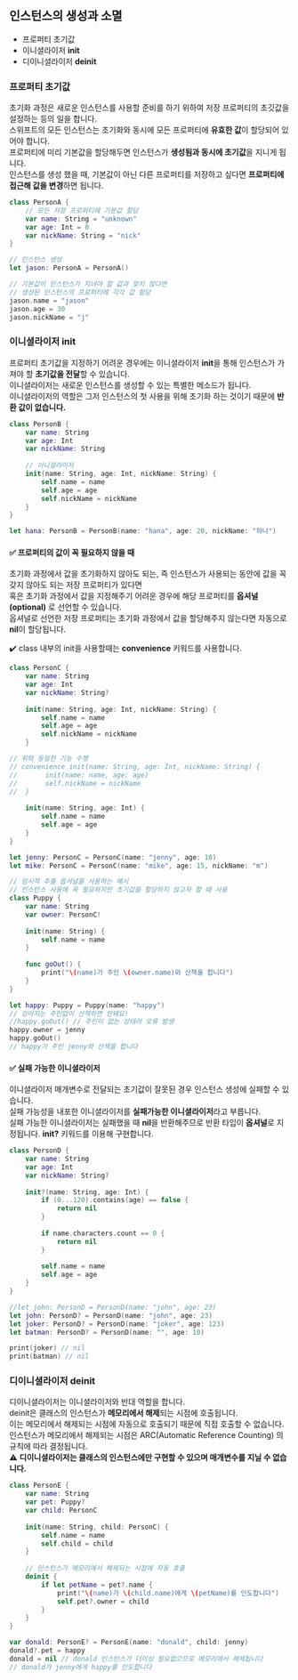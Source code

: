 ## 인스턴스의 생성과 소멸
* 프로퍼티 초기값
* 이니셜라이저 **init**
* 디이니셜라이저 **deinit**

### 프로퍼티 초기값
초기화 과정은 새로운 인스턴스를 사용할 준비를 하기 위하여 저장 프로퍼티의 초깃값을 설정하는 등의 일을 합니다.  
스위프트의 모든 인스턴스는 초기화와 동시에 모든 프로퍼티에 **유효한 값**이 할당되어 있어야 합니다.   
프로퍼티에 미리 기본값을 할당해두면 인스턴스가 **생성됨과 동시에 초기값**을 지니게 됩니다.  
인스턴스를 생성 했을 때, 기본값이 아닌 다른 프로퍼티를 저장하고 싶다면 **프로퍼티에 접근해 값을 변경**하면 됩니다.

~~~Swift
class PersonA {
    // 모든 저장 프로퍼티에 기본값 할당
    var name: String = "unknown"
    var age: Int = 0
    var nickName: String = "nick"
}

// 인스턴스 생성
let jason: PersonA = PersonA()

// 기본값이 인스턴스가 지녀야 할 값과 맞지 않다면
// 생성된 인스턴스의 프로퍼티에 각각 값 할당
jason.name = "jason"
jason.age = 30
jason.nickName = "j"
~~~

### 이니셜라이저 init
프로퍼티 초기값을 지정하기 어려운 경우에는 이니셜라이저 **init**을 통해 인스턴스가 가져야 할 **초기값을 전달**할 수 있습니다.  
이니셜라이저는 새로운 인스턴스를 생성할 수 있는 특별한 메소드가 됩니다.  
이니셜라이저의 역할은 그저 인스턴스의 첫 사용을 위해 초기화 하는 것이기 때문에 **반환 값이 없습니다.**   

~~~Swift
class PersonB {
    var name: String
    var age: Int
    var nickName: String
    
    // 이니셜라이저
    init(name: String, age: Int, nickName: String) {
        self.name = name
        self.age = age
        self.nickName = nickName
    }
}

let hana: PersonB = PersonB(name: "hana", age: 20, nickName: "하나")
~~~

#### ✅ 프로퍼티의 값이 꼭 필요하지 않을 때
초기화 과정에서 값을 초기화하지 않아도 되는, 즉 인스턴스가 사용되는 동안에 값을 꼭 갖지 않아도 되는 저장 프로퍼티가 있다면  
혹은 초기화 과정에서 값을 지정해주기 어려운 경우에 해당 프로퍼티를 **옵셔널(optional)** 로 선언할 수 있습니다.   
옵셔널로 선언한 저장 프로퍼티는 초기화 과정에서 값을 할당해주지 않는다면 자동으로 **nil**이 할당됩니다.  

✔️ class 내부의 init을 사용할때는 **convenience** 키워드를 사용합니다.

~~~Swift
class PersonC {
    var name: String
    var age: Int
    var nickName: String?
    
    init(name: String, age: Int, nickName: String) {
        self.name = name
        self.age = age
        self.nickName = nickName
    }

// 위와 동일한 기능 수행
// convenience init(name: String, age: Int, nickName: String) {
//       init(name: name, age: age)
//       self.nickName = nickName
//  }
    
    init(name: String, age: Int) {
        self.name = name
        self.age = age
    }
}

let jenny: PersonC = PersonC(name: "jenny", age: 10)
let mike: PersonC = PersonC(name: "mike", age: 15, nickName: "m")
~~~

~~~Swift
// 암시적 추출 옵셔널을 사용하는 예시
// 인스턴스 사용에 꼭 필요하지만 초기값을 할당하지 않고자 할 때 사용
class Puppy {
    var name: String
    var owner: PersonC!
    
    init(name: String) {
        self.name = name
    }
    
    func goOut() {
        print("\(name)가 주인 \(owner.name)와 산책을 합니다")
    }
}

let happy: Puppy = Puppy(name: "happy")
// 강아지는 주인없이 산책하면 안돼요!
//happy.goOut() // 주인이 없는 상태라 오류 발생
happy.owner = jenny
happy.goOut()
// happy가 주인 jenny와 산책을 합니다
~~~

#### ✅ 실패 가능한 이니셜라이저
이니셜라이저 매개변수로 전달되는 초기값이 잘못된 경우 인스턴스 생성에 실패할 수 있습니다.  
실패 가능성을 내포한 이니셜라이저를 **실패가능한 이니셜라이저**라고 부릅니다.  
실패 가능한 이니셜라이저는 실패했을 때 **nil**을 반환해주므로 반환 타입이 **옵셔널**로 지정됩니다.
**init?** 키워드를 이용해 구현합니다. 

~~~Swift
class PersonD {
    var name: String
    var age: Int
    var nickName: String?
    
    init?(name: String, age: Int) {
        if (0...120).contains(age) == false {
            return nil
        }
        
        if name.characters.count == 0 {
            return nil
        }
        
        self.name = name
        self.age = age
    }
}

//let john: PersonD = PersonD(name: "john", age: 23)
let john: PersonD? = PersonD(name: "john", age: 23)
let joker: PersonD? = PersonD(name: "joker", age: 123)
let batman: PersonD? = PersonD(name: "", age: 10)

print(joker) // nil
print(batman) // nil
~~~

### 디이니셜라이저 deinit
디이니셜라이저는 이니셜라이저와 반대 역할을 합니다.  
deinit은 클래스의 인스턴스가 **메모리에서 해제**되는 시점에 호출됩니다.  
이는 메모리에서 해제되는 시점에 자동으로 호출되기 때문에 직접 호출할 수 없습니다.  
인스턴스가 메모리에서 해제되는 시점은 ARC(Automatic Reference Counting) 의 규칙에 따라 결정됩니다.  
⚠️ **디이니셜라이저는 클래스의 인스턴스에만 구현할 수 있으며 매개변수를 지닐 수 없습니다.**

~~~Swift
class PersonE {
    var name: String
    var pet: Puppy?
    var child: PersonC
    
    init(name: String, child: PersonC) {
        self.name = name
        self.child = child
    }
    
    // 인스턴스가 메모리에서 해제되는 시점에 자동 호출
    deinit {
        if let petName = pet?.name {
            print("\(name)가 \(child.name)에게 \(petName)를 인도합니다")
            self.pet?.owner = child
        }
    }
}

var donald: PersonE? = PersonE(name: "donald", child: jenny)
donald?.pet = happy
donald = nil // donald 인스턴스가 더이상 필요없으므로 메모리에서 해제됩니다
// donald가 jenny에게 happy를 인도합니다
~~~
